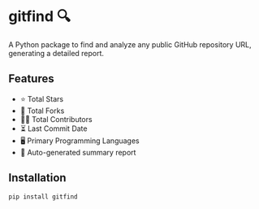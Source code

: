 # gitfind 🔍

A Python package to find and analyze any public GitHub repository URL, generating a detailed report.

## Features

- ⭐ Total Stars
- 🍴 Total Forks  
- 👨‍💻 Total Contributors
- ⏳ Last Commit Date
- 🖥️ Primary Programming Languages
- 📝 Auto-generated summary report

## Installation

```bash
pip install gitfind